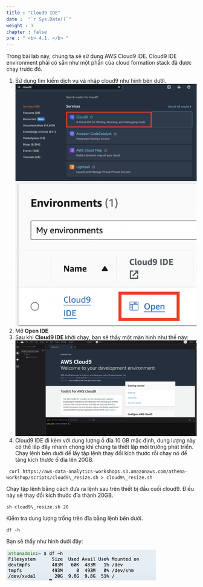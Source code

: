 ```yaml
---
title : "Cloud9 IDE"
date :  "`r Sys.Date()`" 
weight : 1 
chapter : false
pre : " <b> 4.1. </b> "
---
```

Trong bài lab này, chúng ta sẽ sử dụng AWS Cloud9 IDE. Cloud9 IDE environment phải có sẵn như một phần của  cloud formation stack đã được chạy trước đó.

1. Sử dụng tìm kiếm dịch vụ và nhập cloud9 như hình bên dưới.
![Alt text](<hinh 1.61.png>)
![Alt text](<hinh 1.62.png>)
2. Mở **Open IDE**
3. Sau khi **Cloud9 IDE** khởi chạy, bạn sẽ thấy một màn hình như thế này:
![Alt text](<hinh 1.63.png>)
4. Cloud9 IDE đi kèm với dung lượng ổ đĩa 10 GB mặc định, dung lượng này có thể lấp đầy nhanh chóng khi chúng ta thiết lập môi trường phát triển. Chạy lệnh bên dưới để lấy tập lệnh thay đổi kích thước rồi chạy nó để tăng kích thước ổ đĩa lên 20GB.

```
 curl https://aws-data-analytics-workshops.s3.amazonaws.com/athena-workshop/scripts/cloud9\_resize.sh > cloud9\_resize.sh 
```
​Chạy tập lệnh bằng cách đưa ra lệnh sau trên thiết bị đầu cuối cloud9. Điều này sẽ thay đổi kích thước đĩa thành 20GB.
```
sh cloud9\_resize.sh 20 
```
Kiểm tra dung lượng trống trên đĩa bằng lệnh bên dưới.
```
df -h 
```
Bạn sẽ thấy như hình dưới đây:

![Alt text](image-1.png)